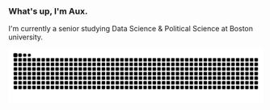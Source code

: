 ### What's up, I'm Aux.

I'm currently a senior studying Data Science & Political Science at Boston university.



<p align="center">
  <picture>
    <source media="(prefers-color-scheme: dark)" srcset="https://raw.githubusercontent.com/noev-il/noev-il/output/github-contribution-grid-snake-dark.svg">
    <source media="(prefers-color-scheme: light)" srcset="https://raw.githubusercontent.com//noev-il/noev-il/output/github-contribution-grid-snake.svg">
    <img alt="github contribution grid snake animation" src="https://raw.githubusercontent.com//noev-il/noev-il/output/github-contribution-grid-snake.svg">
  </picture>
</p>
  
